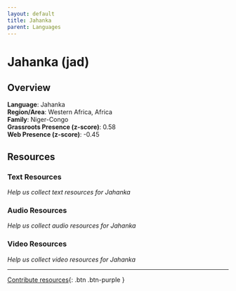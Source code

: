 ```yaml
---
layout: default
title: Jahanka
parent: Languages
---
```


# Jahanka (jad)

## Overview

**Language**: Jahanka  
**Region/Area**: Western Africa, Africa  
**Family**: Niger-Congo  
**Grassroots Presence (z-score)**: 0.58  
**Web Presence (z-score)**: -0.45  

## Resources

### Text Resources
*Help us collect text resources for Jahanka*

### Audio Resources
*Help us collect audio resources for Jahanka*

### Video Resources
*Help us collect video resources for Jahanka*

---

[Contribute resources](https://forms.office.com/e/1SfLJx3u1r){: .btn .btn-purple }
